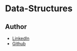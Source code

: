 # Data-Structures

## Author

- [LinkedIn](https://www.linkedin.com/in/rishikesh-jagadale-331812207/)
- [Github](https://github.com/rissh)
